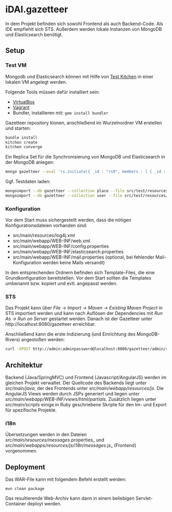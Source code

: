 # iDAI.gazetteer

In dem Projekt befinden sich sowohl Frontend als auch Backend-Code. Als IDE empfiehlt sich STS. Außerdem werden lokale Instanzen von MongoDB und Elasticsearch benötigt.

## Setup

### Test VM

Mongodb und Elasticsearch können mit Hilfe von [Test Kitchen](http://kitchen.ci/) in einer lokalen VM angelegt werden.

Folgende Tools müssen dafür installiert sein:
* [VirtualBox](https://www.virtualbox.org/)
* [Vagrant](http://www.vagrantup.com/)
* Bundler, installieren mit: `gem install bundler`

Gazetteer repository klonen, anschließend im Wurzelnordner VM erstellen und starten:
```bash
bundle install
kitchen create
kitchen converge
```

Ein Replica Set für die Synchronisierung von MongoDB und Elasticsearch in der MongoDB anlegen:
```bash
mongo gazetteer --eval 'rs.initiate({ _id : "rs0", members : [ { _id : 0, host : "localhost:27017" } ] })'
```

Ggf. Testdaten laden:
```bash
mongoimport --db gazetteer --collection place --file src/test/resources/test_places.json
mongoimport --db gazetteer --collection user --file src/test/resources/test_users.json
```

### Konfiguration

Vor dem Start muss sichergestellt werden, dass die nötigen Konfigurationsdateien vorhanden sind:

* src/main/resources/log4j.xml
* src/main/webapp/WEB-INF/web.xml
* src/main/webapp/WEB-INF/config.properties
* src/main/webapp/WEB-INF/elasticsearch.properties
* src/main/webapp/WEB-INF/mail.properties (optional, bei fehlender Mail-Konfiguration werden keine Mails versandt)

In den entsprechenden Ordnern befinden sich Template-Files, die eine Grundkonfiguration bereitstellen. Vor dem Start sollten die Templates umbenannt bzw. kopiert und evtl. angepasst werden.

### STS

Das Projekt kann über _File -> Import -> Maven -> Existing Maven Project_ in STS importiert werden und kann nach Auflösen der Dependencies mit _Run As -> Run on Server_ gestartet werden. Danach ist der Gazetteer unter http://localhost:8080/gazetteer erreichbar.

Anschließend kann die erste Indizierung (und Einrichtung des MongoDB-Rivers) angestoßen werden:
```bash
curl -XPOST http://admin:adminpassword@localhost:8080/gazetteer/admin/reindex
```


## Architektur

Backend (Java/SpringMVC) und Frontend (Javascript/AngularJS) werden im gleichen Projekt verwaltet. Der Quellcode des Backends liegt unter _src/main/java_, der des Frontends unter _src/main/webapp/resources/js_. Die AngularJS Views werden durch JSPs generiert und liegen unter _src/main/webapp/WEB-INF/views/html/partials_. Zusätzlich liegen unter _src/main/scripts_ einige in Ruby geschriebene Skripte für den Im- und Export für spezifische Projekte.

### i18n

Übersetzungen werden in den Dateien _src/main/resources/messages_<sprache>.properties_  und _src/main/webapps/resources/js/i18n/messages_<sprache>.js_ (Frontend) vorgenommen.

## Deployment

Das WAR-File kann mit folgendem Befehl erstellt werden:

`mvn clean package`

Das resultierende Web-Archiv kann dann in einem beliebigen Servlet-Container deployt werden.
